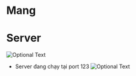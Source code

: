 # Mang
# Server
![Optional Text](../master/IMG/1.png)
- Server đang chạy tại port 123
![Optional Text](../master/IMG/2.png)
